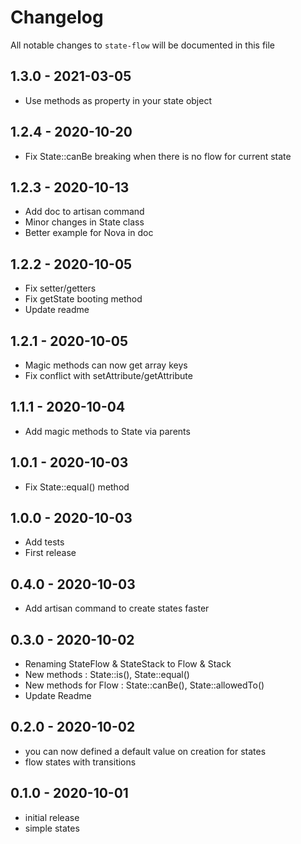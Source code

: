 # Changelog

All notable changes to `state-flow` will be documented in this file

## 1.3.0 - 2021-03-05

- Use methods as property in your state object

## 1.2.4 - 2020-10-20

- Fix State::canBe breaking when there is no flow for current state

## 1.2.3 - 2020-10-13

- Add doc to artisan command
- Minor changes in State class
- Better example for Nova in doc

## 1.2.2 - 2020-10-05

- Fix setter/getters
- Fix getState booting method
- Update readme

## 1.2.1 - 2020-10-05

- Magic methods can now get array keys
- Fix conflict with setAttribute/getAttribute

## 1.1.1 - 2020-10-04

- Add magic methods to State via parents

## 1.0.1 - 2020-10-03

- Fix State::equal() method

## 1.0.0 - 2020-10-03

- Add tests
- First release

## 0.4.0 - 2020-10-03

- Add artisan command to create states faster

## 0.3.0 - 2020-10-02

- Renaming StateFlow & StateStack to Flow & Stack
- New methods : State::is(), State::equal()
- New methods for Flow : State::canBe(), State::allowedTo()
- Update Readme

## 0.2.0 - 2020-10-02

- you can now defined a default value on creation for states
- flow states with transitions

## 0.1.0 - 2020-10-01

- initial release
- simple states
